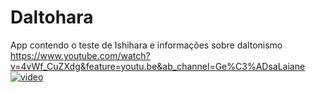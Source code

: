 # Daltohara
App contendo o teste de Ishihara e informações sobre daltonismo
https://www.youtube.com/watch?v=4vWf_CuZXdg&feature=youtu.be&ab_channel=Ge%C3%ADsaLaiane
[![video](https://img.youtube.com/v=4vWf_CuZXdg&feature=youtu.be&ab_channel=Ge%C3%ADsaLaiane.jpg)](https://www.youtube.com/watch?v=4vWf_CuZXdg&feature=youtu.be&ab_channel=Ge%C3%ADsaLaiane "Apresentação")
